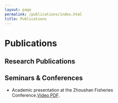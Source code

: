 ```yaml
---
layout: page
permalink: /publications/index.html
title: Publications
---
```


# Publications

[//]: # (continuing...)

[//]: # ()
## Research Publications  

[//]: # ()
[//]: # ()
[//]: # (- [Industrial Inspection System based on Intelligent IoT and Bionic Quadruped Robot]&#40;https://caihanlin.com/mypaper/thesis/IP-thesis.pdf&#41;)

[//]: # ()
[//]: # (<br>**Hanlin Cai** &#40;Advisor: Zhezhuang Xu&#41;)

[//]: # ()
[//]: # (<br>Industrial Placement Thesis in Huading Tech and IACTIP Lab)

[//]: # ()
[//]: # (<br>)


[//]: # (## Journal Paper)

[//]: # ()
[//]: # (- [Deep Residual Neural Network for Efficient Traffic Sign Detection]&#40;https://caihanlin.com/mypaper/202302ICAROB.pdf&#41;)

[//]: # (<br>**Hanlin Cai**, Zheng Li, Jiaqi Hu, Wei Hong Lim, Sew Sun Tiang, Mastaneh Mokayef, Chin Hong Wong)

[//]: # (<br>28th International Conference on Artificial Life and Robotics<br>Beppu, Japan. February, 2023. [Slides]&#40;https://caihanlin.com/mypaper/slides/2023-ICAROB-Pre.pdf&#41;.)

[//]: # ()
[//]: # (- [An IoT Garbage Monitoring System for Effective Garbage Management]&#40;https://caihanlin.com/mypaper/202208cenim.pdf&#41;)

[//]: # (<br>**Hanlin Cai**, Jiaqi Hu, Zheng Li, Wei Hong Lim, Mastaneh Mokayef, Chin Hong Wong<br>4th International Conference on Computer Engineering, Network and Intelligent Multimedia)

[//]: # (<br>Surabaya, Indonesia. November, 2022.)

[//]: # (-<br>)

[//]: # ()
[//]: # (---)

[//]: # ()
## Seminars & Conferences


- Academic presentation at the Zhoushan Fisheries Conference.[Video](https://caihanlin.com/mypaper/modeling/202302COMAP.pdf),[PDF](https://yun-tianming.github.io/file/孟凡祎krillGAN.pdf).


<br>


